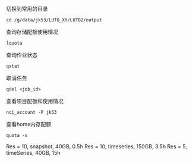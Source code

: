 切换到常用的目录
```
cd /g/data/jk53/LUTO_XH/LUTO2/output
```
查询存储配额使用情况
```
lquota
```
查询作业状态
```
qstat
```
取消任务
```
qdel <job_id>
```
查看项目配额和使用情况
```
nci_account -P jk53 
```
查看home内存配额
```angular2html
quota -s
```

Res = 10, snapshot, 40GB, 0.5h
Res = 10, timeseries, 150GB, 3.5h
Res = 5, timeSeries, 40GB, 15h